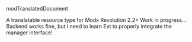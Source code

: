 modTranslatedDocument

A translatable resource type for Modx Revolution 2.2+
Work in progress... Backend works fine, but i need to learn Ext to properly integrate the manager interface!
